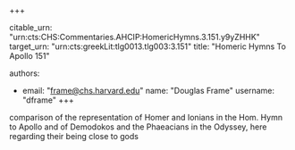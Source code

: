 +++


citable_urn: "urn:cts:CHS:Commentaries.AHCIP:HomericHymns.3.151.y9yZHHK"
target_urn: "urn:cts:greekLit:tlg0013.tlg003:3.151"
title: "Homeric Hymns To Apollo 151"

authors:
- email: "frame@chs.harvard.edu"
  name: "Douglas Frame"
  username: "dframe"
+++

<p>comparison of the representation of Homer and Ionians in the Hom. Hymn to Apollo and of Demodokos and the Phaeacians in the Odyssey, here regarding their being close to gods</p>